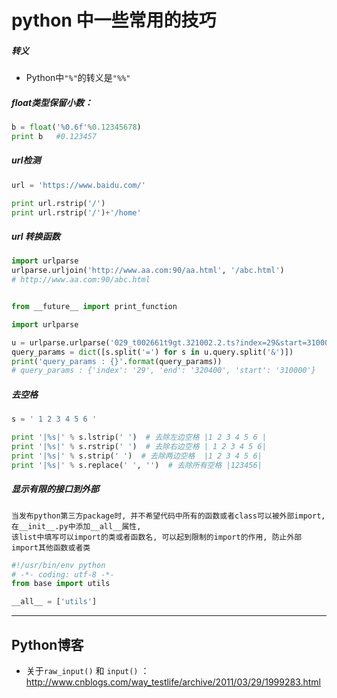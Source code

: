 # python 中一些常用的技巧

##### 转义
* Python中`"%"`的转义是`"%%"`

##### float类型保留小数：
```python
b = float('%0.6f'%0.12345678)
print b   #0.123457
```

##### url检测
```python
url = 'https://www.baidu.com/'

print url.rstrip('/')
print url.rstrip('/')+'/home'
```

##### url 转换函数
```python
import urlparse
urlparse.urljoin('http://www.aa.com:90/aa.html', '/abc.html')
# http://www.aa.com:90/abc.html


from __future__ import print_function

import urlparse

u = urlparse.urlparse('029_t002661t9gt.321002.2.ts?index=29&start=310000&end=320400')
query_params = dict([s.split('=') for s in u.query.split('&')])
print('query_params : {}'.format(query_params))
# query_params : {'index': '29', 'end': '320400', 'start': '310000'}
```

##### 去空格
```python
s = ' 1 2 3 4 5 6 '

print '|%s|' % s.lstrip(' ')  # 去除左边空格 |1 2 3 4 5 6 |
print '|%s|' % s.rstrip(' ')  # 去除右边空格 | 1 2 3 4 5 6|
print '|%s|' % s.strip(' ')  # 去除两边空格  |1 2 3 4 5 6|
print '|%s|' % s.replace(' ', '')  # 去除所有空格 |123456|
```

##### 显示有限的接口到外部
```
当发布python第三方package时, 并不希望代码中所有的函数或者class可以被外部import,
在__init__.py中添加__all__属性,
该list中填写可以import的类或者函数名, 可以起到限制的import的作用, 防止外部import其他函数或者类
```

```python
#!/usr/bin/env python
# -*- coding: utf-8 -*-
from base import utils

__all__ = ['utils']
```

---
## Python博客
* 关于`raw_input()` 和 `input()` ：http://www.cnblogs.com/way_testlife/archive/2011/03/29/1999283.html


